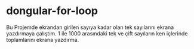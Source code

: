 # dongular-for-loop
Bu Projemde ekrandan girilen sayıya kadar olan tek sayılarını ekrana yazdırmaya çalıştım.
1 ile 1000 arasındaki tek ve çift sayıların ken içlerinde toplamlarını ekrana yazdırma.
